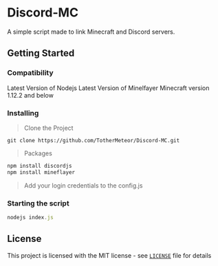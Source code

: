 # Discord-MC
A simple script made to link Minecraft and Discord servers.
## Getting Started
### Compatibility
Latest Version of Nodejs
Latest Version of Minelfayer
Minecraft version 1.12.2 and below
### Installing
> Clone the Project
```
git clone https://github.com/TotherMeteor/Discord-MC.git
```
> Packages
```js
npm install discordjs
npm install mineflayer
```
> Add your login credentials to the config.js
### Starting the script
```js
nodejs index.js
```
## License
This project is licensed with the MIT license - see [`LICENSE`](https://github.com/TotherMeteor/Discord-MC/blob/master/LICENSE) file for details

